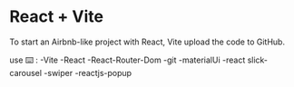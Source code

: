 # React + Vite

To start an Airbnb-like project with React, Vite
upload the code to GitHub.

use ⌨️ :
-Vite
-React
-React-Router-Dom
-git
-materialUi
-react slick-carousel
-swiper
-reactjs-popup
